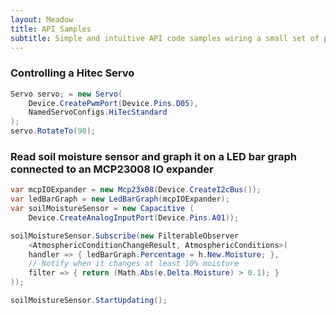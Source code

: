 ```yaml
---
layout: Meadow
title: API Samples
subtitle: Simple and intuitive API code samples wiring a small set of peripherals and sensors together
---
```


### Controlling a Hitec Servo

```csharp
Servo servo; = new Servo(
    Device.CreatePwmPort(Device.Pins.D05), 
    NamedServoConfigs.HiTecStandard
);
servo.RotateTo(90);
```

### Read soil moisture sensor and graph it on a LED bar graph connected to an MCP23008 IO expander

```csharp
var mcpIOExpander = new Mcp23x08(Device.CreateI2cBus());
var ledBarGraph = new LedBarGraph(mcpIOExpander);
var soilMoistureSensor = new Capacitive (
    Device.CreateAnalogInputPort(Device.Pins.A01));

soilMoistureSensor.Subscribe(new FilterableObserver
    <AtmosphericConditionChangeResult, AtmosphericConditions>(
    handler => { ledBarGraph.Percentage = h.New.Moisture; },
    // Notify when it changes at least 10% moisture
    filter => { return (Math.Abs(e.Delta.Moisture) > 0.1); }
));

soilMoistureSensor.StartUpdating();
```